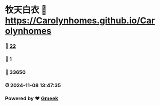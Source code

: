 # 牧天白衣 :link: https://Carolynhomes.github.io/Carolynhomes 
### :page_facing_up: [22](https://Carolynhomes.github.io/Carolynhomes/tag.html) 
### :speech_balloon: 1 
### :hibiscus: 33650 
### :alarm_clock: 2024-11-08 13:47:35 
### Powered by :heart: [Gmeek](https://github.com/Meekdai/Gmeek)
